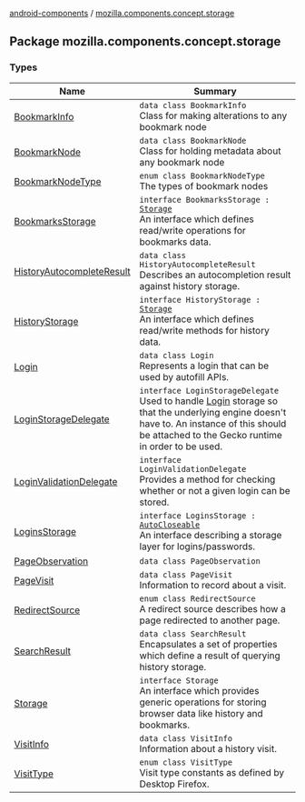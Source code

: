 [android-components](../index.md) / [mozilla.components.concept.storage](./index.md)

## Package mozilla.components.concept.storage

### Types

| Name | Summary |
|---|---|
| [BookmarkInfo](-bookmark-info/index.md) | `data class BookmarkInfo`<br>Class for making alterations to any bookmark node |
| [BookmarkNode](-bookmark-node/index.md) | `data class BookmarkNode`<br>Class for holding metadata about any bookmark node |
| [BookmarkNodeType](-bookmark-node-type/index.md) | `enum class BookmarkNodeType`<br>The types of bookmark nodes |
| [BookmarksStorage](-bookmarks-storage/index.md) | `interface BookmarksStorage : `[`Storage`](-storage/index.md)<br>An interface which defines read/write operations for bookmarks data. |
| [HistoryAutocompleteResult](-history-autocomplete-result/index.md) | `data class HistoryAutocompleteResult`<br>Describes an autocompletion result against history storage. |
| [HistoryStorage](-history-storage/index.md) | `interface HistoryStorage : `[`Storage`](-storage/index.md)<br>An interface which defines read/write methods for history data. |
| [Login](-login/index.md) | `data class Login`<br>Represents a login that can be used by autofill APIs. |
| [LoginStorageDelegate](-login-storage-delegate/index.md) | `interface LoginStorageDelegate`<br>Used to handle [Login](-login/index.md) storage so that the underlying engine doesn't have to. An instance of this should be attached to the Gecko runtime in order to be used. |
| [LoginValidationDelegate](-login-validation-delegate/index.md) | `interface LoginValidationDelegate`<br>Provides a method for checking whether or not a given login can be stored. |
| [LoginsStorage](-logins-storage/index.md) | `interface LoginsStorage : `[`AutoCloseable`](http://docs.oracle.com/javase/7/docs/api/java/lang/AutoCloseable.html)<br>An interface describing a storage layer for logins/passwords. |
| [PageObservation](-page-observation/index.md) | `data class PageObservation` |
| [PageVisit](-page-visit/index.md) | `data class PageVisit`<br>Information to record about a visit. |
| [RedirectSource](-redirect-source/index.md) | `enum class RedirectSource`<br>A redirect source describes how a page redirected to another page. |
| [SearchResult](-search-result/index.md) | `data class SearchResult`<br>Encapsulates a set of properties which define a result of querying history storage. |
| [Storage](-storage/index.md) | `interface Storage`<br>An interface which provides generic operations for storing browser data like history and bookmarks. |
| [VisitInfo](-visit-info/index.md) | `data class VisitInfo`<br>Information about a history visit. |
| [VisitType](-visit-type/index.md) | `enum class VisitType`<br>Visit type constants as defined by Desktop Firefox. |
